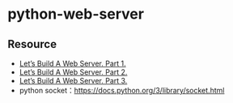 # python-web-server

## Resource

- [Let’s Build A Web Server. Part 1.](https://ruslanspivak.com/lsbaws-part1/)
- [Let’s Build A Web Server. Part 2.](https://ruslanspivak.com/lsbaws-part2/)
- [Let’s Build A Web Server. Part 3.](https://ruslanspivak.com/lsbaws-part3/)
- python socket：https://docs.python.org/3/library/socket.html

